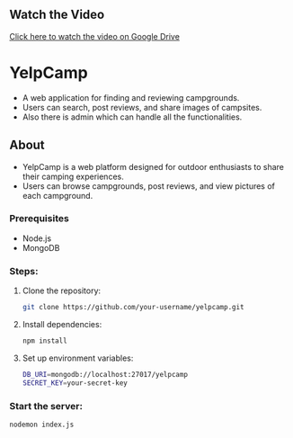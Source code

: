 ## Watch the Video

[Click here to watch the video on Google Drive](https://drive.google.com/file/d/1k6LtNq2acWgLz785-dGborBxi5xSVLjE/preview)

# YelpCamp

- A web application for finding and reviewing campgrounds.
- Users can search, post reviews, and share images of campsites.
- Also there is admin which can handle all the functionalities.

## About

- YelpCamp is a web platform designed for outdoor enthusiasts to share their camping experiences.
- Users can browse campgrounds, post reviews, and view pictures of each campground.

### Prerequisites

- Node.js
- MongoDB

### Steps:

1. Clone the repository:
   ```bash
   git clone https://github.com/your-username/yelpcamp.git
   ```
2. Install dependencies:
   ```bash
   npm install
   ```
3. Set up environment variables:
   ```bash
   DB_URI=mongodb://localhost:27017/yelpcamp
   SECRET_KEY=your-secret-key
   ```

### Start the server:

```bash
nodemon index.js
```

